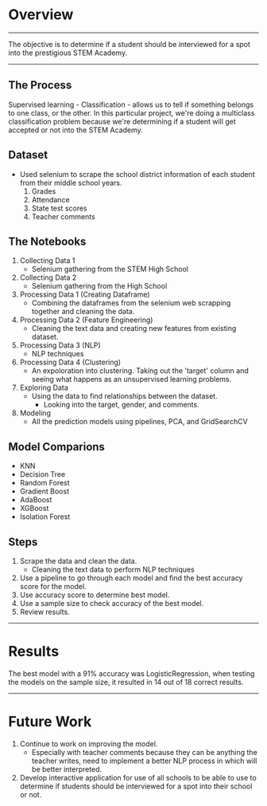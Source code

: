 # Overview
___

The objective is to determine if a student should be interviewed for a spot into the prestigious STEM Academy.

___

## The Process

Supervised learning - Classification - allows us to tell if something belongs to one class, or the other. In this particular project, we're doing a multiclass classification problem because we're determining if a student will get accepted or not into the STEM Academy.

## Dataset

- Used selenium to scrape the school district information of each student from their middle school years.
    1. Grades
    2. Attendance
    3. State test scores
    4. Teacher comments

## The Notebooks

1. Collecting Data 1 
    - Selenium gathering from the STEM High School
2. Collecting Data 2 
    - Selenium gathering from the High School
4. Processing Data 1 (Creating Dataframe)
    - Combining the dataframes from the selenium web scrapping together and cleaning the data.
5. Processing Data 2 (Feature Engineering)
    - Cleaning the text data and creating new features from existing dataset.
6. Processing Data 3 (NLP)
    - NLP techniques
7. Processing Data 4 (Clustering)
    - An expoloration into clustering.  Taking out the 'target' column and seeing what happens as an unsupervised learning problems.
8. Exploring Data
    - Using the data to find relationships between the dataset.
        - Looking into the target, gender, and comments.
9. Modeling
    - All the prediction models using pipelines, PCA, and GridSearchCV

## Model Comparions

- KNN
- Decision Tree
- Random Forest
- Gradient Boost
- AdaBoost
- XGBoost
- Isolation Forest

## Steps

1. Scrape the data and clean the data.
    - Cleaning the text data to perform NLP techniques
1. Use a pipeline to go through each model and find the best accuracy score for the model.
2. Use accuracy score to determine best model.
3. Use a sample size to check accuracy of the best model.
4. Review results.
___

# Results

The best model with a 91% accuracy was LogisticRegression, when testing the models on the sample size, it resulted in 14 out of 18 correct results.  

___

# Future Work

1. Continue to work on improving the model.
    - Especially with teacher comments because they can be anything the teacher writes, need to implement a better NLP process in which will be better interpreted.
2. Develop interactive application for use of all schools to be able to use to determine if students should be interviewed for a spot into their school or not.

